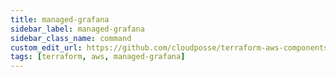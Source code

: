 ```yaml
---
title: managed-grafana
sidebar_label: managed-grafana
sidebar_class_name: command
custom_edit_url: https://github.com/cloudposse/terraform-aws-components/blob/main/modules/managed-grafana/README.md
tags: [terraform, aws, managed-grafana]
---
```


<!-- BEGINNING OF PRE-COMMIT-TERRAFORM DOCS HOOK -->
<!-- hello terraform-docs -->
<!-- END OF PRE-COMMIT-TERRAFORM DOCS HOOK -->


